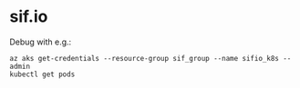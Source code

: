 # sif.io

Debug with e.g.:

```
az aks get-credentials --resource-group sif_group --name sifio_k8s --admin
kubectl get pods
```
